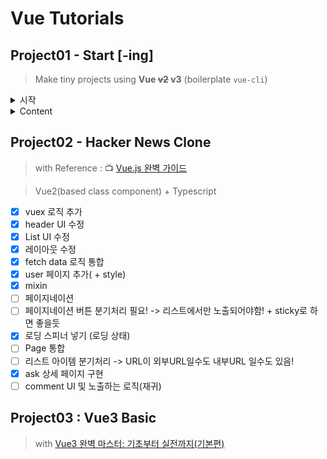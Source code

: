 # Vue Tutorials

## Project01 - Start [-ing]

> Make tiny projects using **Vue ~~v2~~ v3** (boilerplate `vue-cli`)

<details>
  <summary>시작</summary>

조만간 뷰를 다뤄야 할 일정(`Vue → React migration`)이 있어서 미리 뷰에 대해서 알아보기 위해서 뷰를 시작해본다. 또한 (만나보게 될 프로젝트가) 레거시 프로젝트이기 때문에 적어도 최신 버전인 Vue 3보다는 Vue 2를 먼저 접해보는 것이 나을 것으로 판단되어 처음 프로젝트는 `Vue 2`로 시작하게 되었다. 이 곳에서는 뷰를 활용하여 미니 프로젝트 형식으로 이것 저것 만들어볼 예정이다.

그런데 말입니다...

Vue2 + Typescript 조합으로 만드는 중에 수많은 오류를 마주하였다. 우선 Vue2에서 Typescript를 사용하기 위해서 Vue.extend()를 사용해야했는데, 이것은 data에 대한, 특히 객체 타입을 자동추론해주는 못하는 버그(인지, 오류인지)가 있었다. 또 Vuex를 사용할 때, Vue2는 Vuex3을 사용해야했는데, 이로 인해서 $store에 대한 타입추론이 어려웠다. 타입정의 파일도 작성하고, 여러가지 방법들을 찾아봤지만, 간단한 방법으로는 해결하기 어려웠고, 하나가 해결되면 또 다른 부분에서 타입오류가 나타났다. 그러다가 이런 [글](https://meetup.nhncloud.com/posts/182)을 읽게 되었다. Vue2에서 Typescript를 사용하기 위해선 class형으로 사용하는 것이 좋다는 글이다. 나의 경험과 이런 글을 접하고 나니, 현재 회사의 레거시 뷰 프로젝트가 대부분 class형으로 작성된 것이 어느정도 이해가 되었다. 그래서 나는 이 프로젝트는 우선은 `Vue3에 Option API`를 통해서 구현하는 것으로 변경하였다.

</details>

<details>
  <summary>Content</summary>
   
  - [x] TodoApp
  - [ ] 매칭게임 with DragNDrop
  - [x] 메모리 게임
  - [ ] 영화리스트 with 애니메이션
    - [참고](https://www.freecodecamp.org/news/animations-with-vuejs-transition-api/)
    - 영화 리스트 + 좋아요 처리(localstorage 이용)

</details>

## Project02 - Hacker News Clone

> with Reference : 📺 [Vue.js 완벽 가이드](https://www.inflearn.com/course/vue-js)

> Vue2(based class component) + Typescript

- [x] vuex 로직 추가
- [x] header UI 수정
- [x] List UI 수정
- [x] 레이아웃 수정
- [x] fetch data 로직 통합
- [x] user 페이지 추가( + style)
- [x] mixin
- [ ] 페이지네이션
- [ ] 페이지네이션 버튼 분기처리 필요! -> 리스트에서만 노출되어야함! + sticky로 하면 좋을듯
- [x] 로딩 스피너 넣기 (로딩 상태)
- [ ] Page 통합
- [ ] 리스트 아이템 분기처리
      -> URL이 외부URL일수도 내부URL 일수도 있음!
- [x] ask 상세 페이지 구현
- [ ] comment UI 및 노출하는 로직(재귀)

## Project03 : Vue3 Basic

> with [Vue3 완벽 마스터: 기초부터 실전까지(기본편)](https://www.inflearn.com/course/vue-%EC%99%84%EB%B2%BD-%EA%B8%B0%EB%B3%B8)
